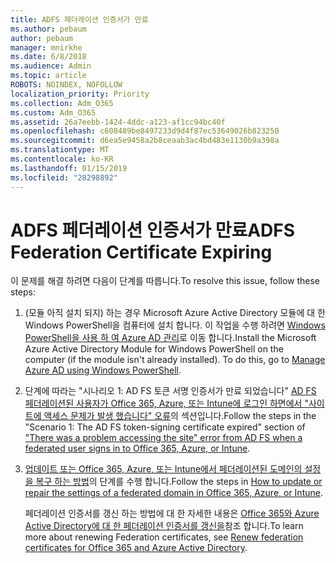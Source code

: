 ```yaml
---
title: ADFS 페더레이션 인증서가 만료
ms.author: pebaum
author: pebaum
manager: mnirkhe
ms.date: 6/8/2018
ms.audience: Admin
ms.topic: article
ROBOTS: NOINDEX, NOFOLLOW
localization_priority: Priority
ms.collection: Adm_O365
ms.custom: Adm_O365
ms.assetid: 26a7eebb-1424-4ddc-a123-af1cc94bc40f
ms.openlocfilehash: c608489be8497233d9d4f87ec53649026b823250
ms.sourcegitcommit: d6ea5e9458a2b8ceaab3ac4bd483e1130b9a398a
ms.translationtype: MT
ms.contentlocale: ko-KR
ms.lasthandoff: 01/15/2019
ms.locfileid: "28298892"
---
```

# <a name="adfs-federation-certificate-expiring"></a><span data-ttu-id="7edc9-102">ADFS 페더레이션 인증서가 만료</span><span class="sxs-lookup"><span data-stu-id="7edc9-102">ADFS Federation Certificate Expiring</span></span>

<span data-ttu-id="7edc9-103">이 문제를 해결 하려면 다음이 단계를 따릅니다.</span><span class="sxs-lookup"><span data-stu-id="7edc9-103">To resolve this issue, follow these steps:</span></span>
  
1. <span data-ttu-id="7edc9-p101">(모듈 아직 설치 되지) 하는 경우 Microsoft Azure Active Directory 모듈에 대 한 Windows PowerShell을 컴퓨터에 설치 합니다. 이 작업을 수행 하려면 [Windows PowerShell을 사용 하 여 Azure AD 관리](https://aka.ms/aadposh)로 이동 합니다.</span><span class="sxs-lookup"><span data-stu-id="7edc9-p101">Install the Microsoft Azure Active Directory Module for Windows PowerShell on the computer (if the module isn't already installed). To do this, go to [Manage Azure AD using Windows PowerShell](https://aka.ms/aadposh).</span></span>
    
2. <span data-ttu-id="7edc9-106">단계에 따라는 "시나리오 1: AD FS 토큰 서명 인증서가 만료 되었습니다" [AD FS 페더레이션된 사용자가 Office 365, Azure, 또는 Intune에 로그인 하면에서 "사이트에 액세스 문제가 발생 했습니다" 오류](https://support.microsoft.com/en-us/help/2713898/there-was-a-problem-accessing-the-site-error-from-ad-fs-when-a-federat)의 섹션입니다.</span><span class="sxs-lookup"><span data-stu-id="7edc9-106">Follow the steps in the "Scenario 1: The AD FS token-signing certificate expired" section of ["There was a problem accessing the site" error from AD FS when a federated user signs in to Office 365, Azure, or Intune](https://support.microsoft.com/en-us/help/2713898/there-was-a-problem-accessing-the-site-error-from-ad-fs-when-a-federat).</span></span>
    
3. <span data-ttu-id="7edc9-107">[업데이트 또는 Office 365, Azure, 또는 Intune에서 페더레이션된 도메인의 설정을 복구 하는 방법](https://support.microsoft.com/en-us/help/2647048/how-to-update-or-repair-the-settings-of-a-federated-domain-in-office-3)의 단계를 수행 합니다.</span><span class="sxs-lookup"><span data-stu-id="7edc9-107">Follow the steps in [How to update or repair the settings of a federated domain in Office 365, Azure, or Intune](https://support.microsoft.com/en-us/help/2647048/how-to-update-or-repair-the-settings-of-a-federated-domain-in-office-3).</span></span>
    
    <span data-ttu-id="7edc9-108">페더레이션 인증서를 갱신 하는 방법에 대 한 자세한 내용은 [Office 365와 Azure Active Directory에 대 한 페더레이션 인증서를 갱신을](https://docs.microsoft.com/en-us/azure/active-directory/connect/active-directory-aadconnect-o365-certs)참조 합니다.</span><span class="sxs-lookup"><span data-stu-id="7edc9-108">To learn more about renewing Federation certificates, see [Renew federation certificates for Office 365 and Azure Active Directory](https://docs.microsoft.com/en-us/azure/active-directory/connect/active-directory-aadconnect-o365-certs).</span></span>
    

